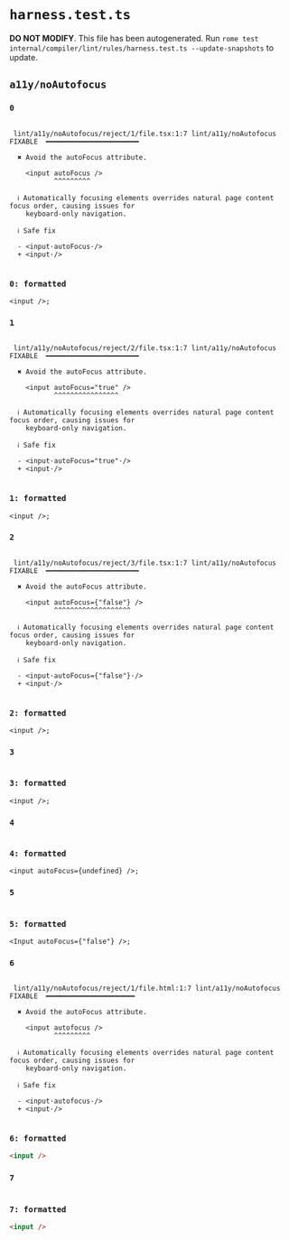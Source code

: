 # `harness.test.ts`

**DO NOT MODIFY**. This file has been autogenerated. Run `rome test internal/compiler/lint/rules/harness.test.ts --update-snapshots` to update.

## `a11y/noAutofocus`

### `0`

```

 lint/a11y/noAutofocus/reject/1/file.tsx:1:7 lint/a11y/noAutofocus  FIXABLE  ━━━━━━━━━━━━━━━━━━━━━━━

  ✖ Avoid the autoFocus attribute.

    <input autoFocus />
           ^^^^^^^^^

  ℹ Automatically focusing elements overrides natural page content focus order, causing issues for
    keyboard-only navigation.

  ℹ Safe fix

  - <input·autoFocus·/>
  + <input·/>


```

### `0: formatted`

```tsx
<input />;

```

### `1`

```

 lint/a11y/noAutofocus/reject/2/file.tsx:1:7 lint/a11y/noAutofocus  FIXABLE  ━━━━━━━━━━━━━━━━━━━━━━━

  ✖ Avoid the autoFocus attribute.

    <input autoFocus="true" />
           ^^^^^^^^^^^^^^^^

  ℹ Automatically focusing elements overrides natural page content focus order, causing issues for
    keyboard-only navigation.

  ℹ Safe fix

  - <input·autoFocus="true"·/>
  + <input·/>


```

### `1: formatted`

```tsx
<input />;

```

### `2`

```

 lint/a11y/noAutofocus/reject/3/file.tsx:1:7 lint/a11y/noAutofocus  FIXABLE  ━━━━━━━━━━━━━━━━━━━━━━━

  ✖ Avoid the autoFocus attribute.

    <input autoFocus={"false"} />
           ^^^^^^^^^^^^^^^^^^^

  ℹ Automatically focusing elements overrides natural page content focus order, causing issues for
    keyboard-only navigation.

  ℹ Safe fix

  - <input·autoFocus={"false"}·/>
  + <input·/>


```

### `2: formatted`

```tsx
<input />;

```

### `3`

```

```

### `3: formatted`

```tsx
<input />;

```

### `4`

```

```

### `4: formatted`

```tsx
<input autoFocus={undefined} />;

```

### `5`

```

```

### `5: formatted`

```tsx
<Input autoFocus={"false"} />;

```

### `6`

```

 lint/a11y/noAutofocus/reject/1/file.html:1:7 lint/a11y/noAutofocus  FIXABLE  ━━━━━━━━━━━━━━━━━━━━━━

  ✖ Avoid the autoFocus attribute.

    <input autofocus />
           ^^^^^^^^^

  ℹ Automatically focusing elements overrides natural page content focus order, causing issues for
    keyboard-only navigation.

  ℹ Safe fix

  - <input·autofocus·/>
  + <input·/>


```

### `6: formatted`

```html
<input />

```

### `7`

```

```

### `7: formatted`

```html
<input />

```
